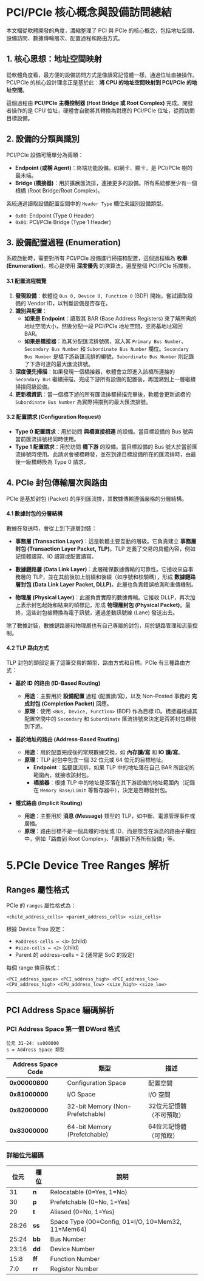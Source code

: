 # PCI/PCIe 核心概念與設備訪問總結

本文檔從軟體開發的角度，濃縮整理了 PCI 與 PCIe 的核心概念，包括地址空間、設備訪問、數據傳輸層次、配置過程和路由方式。

## 1\. 核心思想：地址空間映射

從軟體角度看，最方便的設備訪問方式是像讀寫記憶體一樣，通過位址直接操作。PCI/PCIe 的核心設計理念正是基於此：**將 CPU 的地址空間映射到 PCI/PCIe 的地址空間**。

這個過程由 **PCI/PCIe 主機控制器 (Host Bridge 或 Root Complex)** 完成。開發者操作的是 CPU 位址，硬體會自動將其轉換為對應的 PCI/PCIe 位址，從而訪問目標設備。

## 2\. 設備的分類與識別

PCI/PCIe 設備可簡單分為兩類：

  * **Endpoint (或稱 Agent)**：終端功能設備，如網卡、顯卡，是 PCI/PCIe 樹的最末端。
  * **Bridge (橋接器)**：用於擴展匯流排，連接更多的設備。所有系統都至少有一個根橋 (Root Bridge/Root Complex)。

系統通過讀取設備配置空間中的 `Header Type` 欄位來識別設備類型。

  * `0x00`: Endpoint (Type 0 Header)
  * `0x01`: PCI/PCIe Bridge (Type 1 Header)

## 3\. 設備配置過程 (Enumeration)

系統啟動時，需要對所有 PCI/PCIe 設備進行掃描和配置，這個過程稱為 **枚舉 (Enumeration)**。核心是使用 **深度優先** 的演算法，遍歷整個 PCI/PCIe 拓撲樹。

#### 3.1 配置流程概覽

1.  **發現設備**：軟體從 `Bus 0, Device 0, Function 0` (BDF) 開始，嘗試讀取設備的 Vendor ID，以判斷設備是否存在。
2.  **識別與配置**：
      * **如果是 Endpoint**：讀取其 BAR (Base Address Registers) 來了解所需的地址空間大小，然後分配一段 PCI/PCIe 地址空間，並將基地址寫回 BAR。
      * **如果是橋接器**：為其分配匯流排號碼，寫入其 `Primary Bus Number`、`Secondary Bus Number` 和 `Subordinate Bus Number` 欄位。`Secondary Bus Number` 是橋下游新匯流排的編號，`Subordinate Bus Number` 則記錄了下游可達的最大匯流排號。
3.  **深度優先掃描**：如果發現一個橋接器，軟體會立即進入該橋所連接的 `Secondary Bus` 繼續掃描，完成下游所有設備的配置後，再回溯到上一層繼續掃描同級設備。
4.  **更新橋資訊**：當一個橋下游的所有匯流排都掃描完畢後，軟體會更新該橋的 `Subordinate Bus Number` 為實際掃描到的最大匯流排號。

#### 3.2 配置請求 (Configuration Request)

  * **Type 0 配置請求**：用於訪問 **與橋直接相連** 的設備。當目標設備的 Bus 號與當前匯流排號相同時使用。
  * **Type 1 配置請求**：用於訪問 **橋下游** 的設備。當目標設備的 Bus 號大於當前匯流排號時使用。此請求會被橋轉發，並在到達目標設備所在的匯流排時，由最後一級橋轉換為 Type 0 請求。

## 4\. PCIe 封包傳輸層次與路由

PCIe 是基於封包 (Packet) 的序列匯流排，其數據傳輸遵循嚴格的分層結構。

#### 4.1 數據封包的分層結構

數據在發送時，會從上到下逐層封裝：

  * **事務層 (Transaction Layer)**：這是軟體主要互動的層級。它負責建立 **事務層封包 (Transaction Layer Packet, TLP)**。TLP 定義了交易的具體內容，例如記憶體讀寫、IO 讀寫或配置讀寫。
  
  * **數據鏈路層 (Data Link Layer)**：此層確保數據傳輸的可靠性。它接收來自事務層的 TLP，並在其前後加上前綴和後綴（如序號和校驗碼），形成 **數據鏈路層封包 (Data Link Layer Packet, DLLP)**。此層也負責錯誤檢測和重傳機制。
  * **物理層 (Physical Layer)**：此層負責實際的數據傳輸。它接收 DLLP，再次加上表示封包起始和結束的幀標記，形成 **物理層封包 (Physical Packet)**。最終，這些封包被轉換為電子訊號，通過差動訊號線 (Lane) 發送出去。

除了數據封裝，數據鏈路層和物理層也有自己專屬的封包，用於鏈路管理和流量控制。

#### 4.2 TLP 路由方式

TLP 封包的頭部定義了這筆交易的類型、路由方式和目標。PCIe 有三種路由方式：

  * **基於 ID 的路由 (ID-Based Routing)**

      * **用途**：主要用於 **設備配置** 過程 (配置讀/寫)，以及 Non-Posted 事務的 **完成封包 (Completion Packet)** 回應。
      * **原理**：使用 `<Bus, Device, Function>` (BDF) 作為目標 ID。橋接器根據其配置空間中的 `Secondary` 和 `Subordinate` 匯流排號來決定是否將封包轉發到下游。

  * **基於地址的路由 (Address-Based Routing)**

      * **用途**：用於配置完成後的常規數據交換，如 **內存讀/寫** 和 **IO 讀/寫**。
      * **原理**：TLP 封包中包含一個 32 位元或 64 位元的目標地址。
          * **Endpoint**：監聽匯流排，如果 TLP 中的地址落在自己 BAR 所設定的範圍內，就接收該封包。
          * **橋接器**：根據 TLP 中的地址是否落在其下游設備的地址範圍內（記錄在 `Memory Base/Limit` 等暫存器中），決定是否轉發封包。

  * **隱式路由 (Implicit Routing)**

      * **用途**：主要用於 **消息 (Message)** 類型的 TLP，如中斷、電源管理事件或廣播。
      * **原理**：路由目標不是一個具體的地址或 ID，而是隱含在消息的路由子欄位中，例如「路由到 Root Complex」、「廣播到下游所有設備」等。


# 5\.PCIe Device Tree Ranges 解析

## Ranges 屬性格式

PCIe 的 `ranges` 屬性格式為：
```
<child_address_cells> <parent_address_cells> <size_cells>
```

根據 Device Tree 設定：
- `#address-cells = <3>` (child)
- `#size-cells = <2>` (child)  
- Parent 的 address-cells = 2 (通常是 SoC 的設定)

每個 range 條目格式：
```
<PCI_address_space> <PCI_address_high> <PCI_address_low> <CPU_address_high> <CPU_address_low> <size_high> <size_low>
```

---

## PCI Address Space 編碼解析

### **PCI Address Space 第一個 DWord 格式**

```
位元 31-24: ss000000
s = Address Space 類型
```

| Address Space Code | 類型 | 描述 |
|-------------------|------|------|
| **0x00000800** | Configuration Space | 配置空間 |
| **0x81000000** | I/O Space | I/O 空間 |
| **0x82000000** | 32-bit Memory (Non-Prefetchable) | 32位元記憶體（不可預取）|
| **0x83000000** | 64-bit Memory (Prefetchable) | 64位元記憶體（可預取）|

### **詳細位元編碼**

| 位元 | 欄位 | 說明 |
|------|------|------|
| 31 | **n** | Relocatable (0=Yes, 1=No) |
| 30 | **p** | Prefetchable (0=No, 1=Yes) |
| 29 | **t** | Aliased (0=No, 1=Yes) |
| 28:26 | **ss** | Space Type (00=Config, 01=I/O, 10=Mem32, 11=Mem64) |
| 25:24 | **bb** | Bus Number |
| 23:16 | **dd** | Device Number |
| 15:8 | **ff** | Function Number |
| 7:0 | **rr** | Register Number |